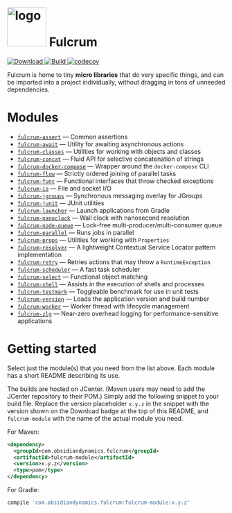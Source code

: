 
<img src="https://raw.githubusercontent.com/wiki/obsidiandynamics/fulcrum/images/fulcrum-logo.png" width="90px" alt="logo"/> Fulcrum
===
[ ![Download](https://api.bintray.com/packages/obsidiandynamics/fulcrum/fulcrum-shell/images/download.svg) ](https://bintray.com/obsidiandynamics/fulcrum/fulcrum-shell/_latestVersion)
[ ![Build](https://travis-ci.org/obsidiandynamics/fulcrum.svg?branch=master) ](https://travis-ci.org/obsidiandynamics/fulcrum#)
[![codecov](https://codecov.io/gh/obsidiandynamics/fulcrum/branch/master/graph/badge.svg)](https://codecov.io/gh/obsidiandynamics/fulcrum)

Fulcrum is home to tiny **micro libraries** that do very specific things, and can be imported into a project individually, without dragging in tons of unneeded dependencies.

# Modules
* [`fulcrum-assert`](https://github.com/obsidiandynamics/fulcrum/tree/master/assert) — Common assertions
* [`fulcrum-await`](https://github.com/obsidiandynamics/fulcrum/tree/master/await) — Utility for awaiting asynchronous actions
* [`fulcrum-classes`](https://github.com/obsidiandynamics/fulcrum/tree/master/classes) — Utilities for working with objects and classes
* [`fulcrum-concat`](https://github.com/obsidiandynamics/fulcrum/tree/master/concat) — Fluid API for selective concatenation of strings
* [`fulcrum-docker-compose`](https://github.com/obsidiandynamics/fulcrum/tree/master/docker-compose) — Wrapper around the `docker-compose` CLI
* [`fulcrum-flow`](https://github.com/obsidiandynamics/fulcrum/tree/master/flow) — Strictly ordered joining of parallel tasks
* [`fulcrum-func`](https://github.com/obsidiandynamics/fulcrum/tree/master/func) — Functional interfaces that throw checked exceptions
* [`fulcrum-io`](https://github.com/obsidiandynamics/fulcrum/tree/master/io) — File and socket I/O
* [`fulcrum-jgroups`](https://github.com/obsidiandynamics/fulcrum/tree/master/jgroups) — Synchronous messaging overlay for JGroups
* [`fulcrum-junit`](https://github.com/obsidiandynamics/fulcrum/tree/master/junit) — JUnit utilities
* [`fulcrum-launcher`](https://github.com/obsidiandynamics/fulcrum/tree/master/launcher) — Launch applications from Gradle
* [`fulcrum-nanoclock`](https://github.com/obsidiandynamics/fulcrum/tree/master/nanoclock) — Wall clock with nanosecond resolution
* [`fulcrum-node-queue`](https://github.com/obsidiandynamics/fulcrum/tree/master/node-queue) — Lock-free multi-producer/multi-consumer queue
* [`fulcrum-parallel`](https://github.com/obsidiandynamics/fulcrum/tree/master/parallel) — Runs jobs in parallel
* [`fulcrum-props`](https://github.com/obsidiandynamics/fulcrum/tree/master/props) — Utilities for working with `Properties`
* [`fulcrum-resolver`](https://github.com/obsidiandynamics/fulcrum/tree/master/resolver) — A lightweight Contextual Service Locator pattern implementation
* [`fulcrum-retry`](https://github.com/obsidiandynamics/fulcrum/tree/master/retry) — Retries actions that may throw a `RuntimeException`
* [`fulcrum-scheduler`](https://github.com/obsidiandynamics/fulcrum/tree/master/scheduler) — A fast task scheduler
* [`fulcrum-select`](https://github.com/obsidiandynamics/fulcrum/tree/master/select) — Functional object matching
* [`fulcrum-shell`](https://github.com/obsidiandynamics/fulcrum/tree/master/shell) — Assists in the execution of shells and processes
* [`fulcrum-testmark`](https://github.com/obsidiandynamics/fulcrum/tree/master/testmark) — Toggleable benchmark for use in unit tests
* [`fulcrum-version`](https://github.com/obsidiandynamics/fulcrum/tree/master/version) — Loads the application version and build number
* [`fulcrum-worker`](https://github.com/obsidiandynamics/fulcrum/tree/master/worker) — Worker thread with lifecycle management
* [`fulcrum-zlg`](https://github.com/obsidiandynamics/fulcrum/tree/master/zlg) — Near-zero overhead logging for performance-sensitive applications

# Getting started
Select just the module(s) that you need from the list above. Each module has a short README describing its use.

The builds are hosted on JCenter. (Maven users may need to add the JCenter repository to their POM.) Simply add the following snippet to your build file. Replace the version placeholder `x.y.z` in the snippet with the version shown on the Download badge at the top of this README, and `fulcrum-module` with the name of the actual module you need.

For Maven:

```xml
<dependency>
  <groupId>com.obsidiandynamics.fulcrum</groupId>
  <artifactId>fulcrum-module</artifactId>
  <version>x.y.z</version>
  <type>pom</type>
</dependency>
```

For Gradle:

```groovy
compile 'com.obsidiandynamics.fulcrum:fulcrum-module:x.y.z'
```

